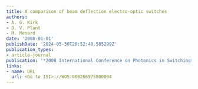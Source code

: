```yaml
---
title: A comparison of beam deflection electro-optic switches
authors:
- A. G. Kirk
- D. V. Plant
- M. Menard
date: '2008-01-01'
publishDate: '2024-05-30T20:52:40.585299Z'
publication_types:
- article-journal
publication: '*2008 International Conference on Photonics in Switching*'
links:
- name: URL
  url: <Go to ISI>://WOS:000266975800004
---
```

